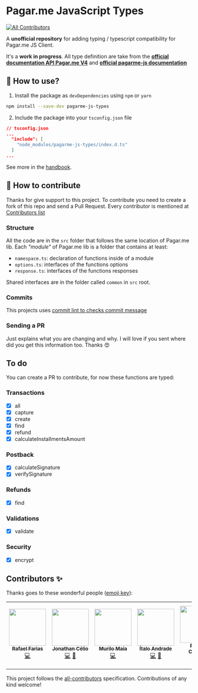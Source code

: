 # Pagar.me JavaScript Types
<!-- ALL-CONTRIBUTORS-BADGE:START - Do not remove or modify this section -->
[![All Contributors](https://img.shields.io/badge/all_contributors-7-orange.svg?style=flat-square)](#contributors-)
<!-- ALL-CONTRIBUTORS-BADGE:END -->

A **unofficial repository** for adding typing / typescript compatibility for Pagar.me JS Client.

It's a **work in progress**. All type definition are take from the **[official documentation API Pagar.me V4](https://docs.pagar.me/reference)** and **[official pagarme-js documentation](https://pagarme.github.io/pagarme-js/)**

## 🤔 How to use?


1. Install the package as `devDependencies` using `npm` or `yarn` 

```sh
npm install --save-dev pagarme-js-types
```

2. Include the package into your `tsconfig.json` file

```json
// tsconfig.json
...
  "include": [
    "node_modules/pagarme-js-types/index.d.ts"
  ]
...
```

See more in the [handbook](http://www.typescriptlang.org/docs/handbook/declaration-files/consumption.html).

## 💪 How to contribute
Thanks for give support to this project. To contribute you need to create a fork of this repo and send a Pull Request. Every contributor is mentioned at [Contributors list](#Contributors)

### Structure
All the code are in the `src` folder that follows the same location of Pagar.me lib.
Each *"module"* of Pagar.me lib is a folder that contains at least:

- `namespace.ts`: declaration of functions inside of a module
- `options.ts`: interfaces of the functions options
- `response.ts`: interfaces of the functions responses

Shared interfaces are in the folder called `common` in `src` root.

### Commits
This projects uses [commit lint to checks commit message](https://github.com/conventional-changelog/commitlint/tree/master/%40commitlint/config-conventional#type-enum)

### Sending a PR
Just explains what you are changing and why. I will love if you sent where did you get this information too. Thanks 😍

## To do

You can create a PR to contribute, for now these functions are typed:

### Transactions

- [x] all
- [x] capture
- [x] create
- [x] find
- [x] refund
- [x] calculateInstallmentsAmount

### Postback

- [x] calculateSignature
- [x] verifySignature

### Refunds

- [x] find

### Validations

- [x] validate

### Security
- [x] encrypt

## Contributors ✨

Thanks goes to these wonderful people ([emoji key](https://allcontributors.org/docs/en/emoji-key)):

<!-- ALL-CONTRIBUTORS-LIST:START - Do not remove or modify this section -->
<!-- prettier-ignore-start -->
<!-- markdownlint-disable -->
<table>
  <tr>
    <td align="center"><a href="https://github.com/rsfarias"><img src="https://avatars3.githubusercontent.com/u/40122116?v=4?s=100" width="100px;" alt=""/><br /><sub><b>Rafael Farias</b></sub></a><br /><a href="https://github.com/jonyw4/pagarme-js-types/commits?author=rsfarias" title="Code">💻</a></td>
    <td align="center"><a href="https://github.com/jonyw4"><img src="https://avatars3.githubusercontent.com/u/14056669?v=4?s=100" width="100px;" alt=""/><br /><sub><b>Jonathan Célio</b></sub></a><br /><a href="https://github.com/jonyw4/pagarme-js-types/commits?author=jonyw4" title="Code">💻</a> <a href="https://github.com/jonyw4/pagarme-js-types/commits?author=jonyw4" title="Documentation">📖</a></td>
    <td align="center"><a href="https://github.com/mrlmaia"><img src="https://avatars0.githubusercontent.com/u/56596799?v=4?s=100" width="100px;" alt=""/><br /><sub><b>Murilo Maia</b></sub></a><br /><a href="https://github.com/jonyw4/pagarme-js-types/commits?author=mrlmaia" title="Code">💻</a></td>
    <td align="center"><a href="https://italodeandra.de"><img src="https://avatars1.githubusercontent.com/u/19225266?v=4?s=100" width="100px;" alt=""/><br /><sub><b>Ítalo Andrade</b></sub></a><br /><a href="https://github.com/jonyw4/pagarme-js-types/commits?author=italodeandra" title="Code">💻</a> <a href="https://github.com/jonyw4/pagarme-js-types/commits?author=italodeandra" title="Documentation">📖</a></td>
    <td align="center"><a href="https://github.com/outerlook"><img src="https://avatars1.githubusercontent.com/u/12937160?v=4?s=100" width="100px;" alt=""/><br /><sub><b>Raffael Campos</b></sub></a><br /><a href="https://github.com/jonyw4/pagarme-js-types/commits?author=outerlook" title="Code">💻</a> <a href="https://github.com/jonyw4/pagarme-js-types/commits?author=outerlook" title="Documentation">📖</a></td>
    <td align="center"><a href="https://www.linkedin.com/in/rodrigo-ven%C3%A2ncio-ver%C3%ADssimo-b90495a7/"><img src="https://avatars.githubusercontent.com/u/17599326?v=4?s=100" width="100px;" alt=""/><br /><sub><b>Rodrigo Venâncio Veríssimo</b></sub></a><br /><a href="https://github.com/jonyw4/pagarme-js-types/commits?author=rodrigovenancioverissimo" title="Code">💻</a> <a href="https://github.com/jonyw4/pagarme-js-types/commits?author=rodrigovenancioverissimo" title="Documentation">📖</a></td>
    <td align="center"><a href="https://github.com/abrantesarthur"><img src="https://avatars.githubusercontent.com/u/12059676?v=4?s=100" width="100px;" alt=""/><br /><sub><b>Arthur Abrantes</b></sub></a><br /><a href="https://github.com/jonyw4/pagarme-js-types/commits?author=abrantesarthur" title="Code">💻</a> <a href="https://github.com/jonyw4/pagarme-js-types/commits?author=abrantesarthur" title="Documentation">📖</a></td>
  </tr>
</table>

<!-- markdownlint-restore -->
<!-- prettier-ignore-end -->

<!-- ALL-CONTRIBUTORS-LIST:END -->

This project follows the [all-contributors](https://github.com/all-contributors/all-contributors) specification. Contributions of any kind welcome!
